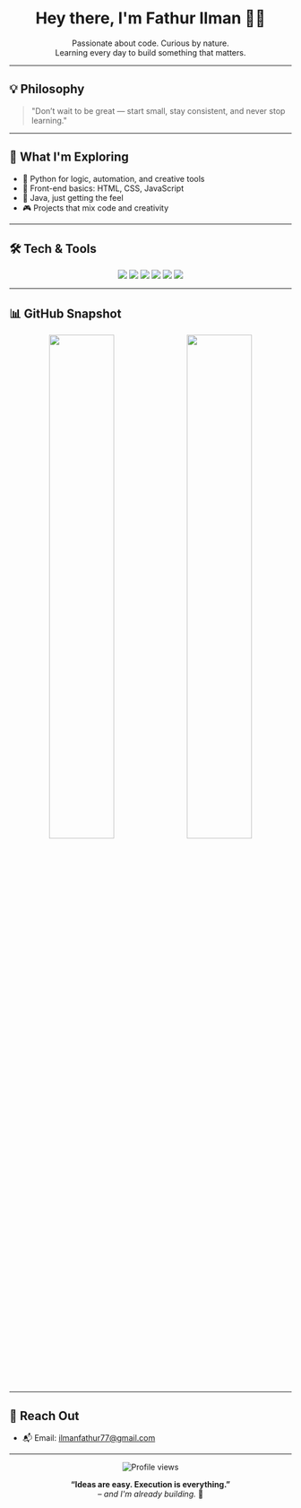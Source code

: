 <h1 align="center">Hey there, I'm Fathur Ilman 👨‍💻</h1>
<p align="center">
  Passionate about code. Curious by nature. <br>
  Learning every day to build something that matters.
</p>

---

## 💡 Philosophy

> "Don’t wait to be great — start small, stay consistent, and never stop learning."

---

## 🧠 What I'm Exploring
- 🐍 Python for logic, automation, and creative tools
- 🎨 Front-end basics: HTML, CSS, JavaScript
- 🧱 Java, just getting the feel
- 🎮 Projects that mix code and creativity

---

## 🛠️ Tech & Tools
<p align="center">
  <img src="https://img.shields.io/badge/Python-3776AB?style=for-the-badge&logo=python&logoColor=white"/>
  <img src="https://img.shields.io/badge/HTML-E34F26?style=for-the-badge&logo=html5&logoColor=white"/>
  <img src="https://img.shields.io/badge/CSS-1572B6?style=for-the-badge&logo=css3&logoColor=white"/>
  <img src="https://img.shields.io/badge/JavaScript-F7DF1E?style=for-the-badge&logo=javascript&logoColor=black"/>
  <img src="https://img.shields.io/badge/Java-007396?style=for-the-badge&logo=java&logoColor=white"/>
  <img src="https://img.shields.io/badge/VS_Code-007ACC?style=for-the-badge&logo=visual-studio-code&logoColor=white"/>
</p>

---

## 📊 GitHub Snapshot
<p align="center">
  <img src="https://github-readme-stats.vercel.app/api?username=fthrdev&show_icons=true&theme=transparent&hide_title=true&hide_border=true&rank_icon=github" width="48%">
  <img src="https://github-readme-stats.vercel.app/api/top-langs/?username=fthrdev&layout=compact&theme=transparent&hide_border=true" width="48%">
</p>

---

## 📨 Reach Out
- 📬 Email: [ilmanfathur77@gmail.com](mailto:ilmanfathur77@gmail.com)

---

<p align="center">
  <img src="https://komarev.com/ghpvc/?username=fthrdev&color=blue" alt="Profile views" />
</p>

<p align="center">
  <b>“Ideas are easy. Execution is everything.”</b><br>
  <i>– and I'm already building.</i> 🚀
</p>
